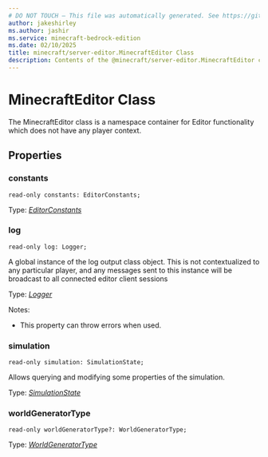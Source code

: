 ```yaml
---
# DO NOT TOUCH — This file was automatically generated. See https://github.com/mojang/minecraftapidocsgenerator to modify descriptions, examples, etc.
author: jakeshirley
ms.author: jashir
ms.service: minecraft-bedrock-edition
ms.date: 02/10/2025
title: minecraft/server-editor.MinecraftEditor Class
description: Contents of the @minecraft/server-editor.MinecraftEditor class.
---
```

# MinecraftEditor Class

The MinecraftEditor class is a namespace container for Editor functionality which does not have any player context.

## Properties

### **constants**
`read-only constants: EditorConstants;`

Type: [*EditorConstants*](EditorConstants.md)

### **log**
`read-only log: Logger;`

A global instance of the log output class object.  This is not contextualized to any particular player, and any messages sent to this instance will be broadcast to all connected editor client sessions

Type: [*Logger*](Logger.md)

Notes:
  - This property can throw errors when used.

### **simulation**
`read-only simulation: SimulationState;`

Allows querying and modifying some properties of the simulation.

Type: [*SimulationState*](SimulationState.md)

### **worldGeneratorType**
`read-only worldGeneratorType?: WorldGeneratorType;`

Type: [*WorldGeneratorType*](WorldGeneratorType.md)
